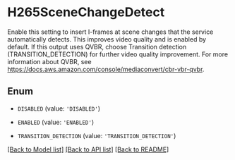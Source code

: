 # H265SceneChangeDetect

Enable this setting to insert I-frames at scene changes that the service automatically detects. This improves video quality and is enabled by default. If this output uses QVBR, choose Transition detection (TRANSITION_DETECTION) for further video quality improvement. For more information about QVBR, see https://docs.aws.amazon.com/console/mediaconvert/cbr-vbr-qvbr.

## Enum

* `DISABLED` (value: `'DISABLED'`)

* `ENABLED` (value: `'ENABLED'`)

* `TRANSITION_DETECTION` (value: `'TRANSITION_DETECTION'`)

[[Back to Model list]](../README.md#documentation-for-models) [[Back to API list]](../README.md#documentation-for-api-endpoints) [[Back to README]](../README.md)


